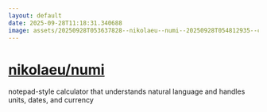 ```yaml
---
layout: default
date: 2025-09-28T11:18:31.340688
image: assets/20250928T053637828--nikolaeu--numi--20250928T054812935--cropped.png
---
```


# [nikolaeu/numi](https://github.com/nikolaeu/numi)

notepad-style calculator that understands natural language and handles units, dates, and currency
